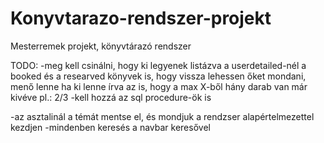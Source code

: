 # Konyvtarazo-rendszer-projekt
Mesterremek projekt, könyvtárazó rendszer


TODO:
-meg kell csinálni, hogy ki legyenek listázva a userdetailed-nél a booked és a researved könyvek is, hogy vissza lehessen őket mondani, menő lenne ha ki lenne írva az is, hogy a max X-ből hány darab van már kivéve pl.: 2/3
    -kell hozzá az sql procedure-ök is

-az asztalinál a témát mentse el, és mondjuk a rendzser alapértelmezettel kezdjen
-mindenben keresés a navbar keresővel
